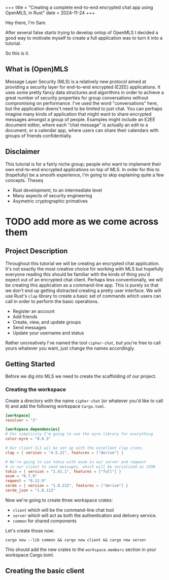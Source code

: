 +++
title = "Creating a complete end-to-end encrypted chat app using OpenMLS, in Rust"
date = 2024-11-24
+++

Hey there, I'm Sam.

After several false starts trying to develop ontop of OpenMLS I decided a good way to motivate myself to create a full application
was to turn it into a tutorial.

So this is it.

## What is (Open)MLS

Message Layer Security (MLS) is a relatively new protocol aimed at providing a security layer for end-to-end encrypted (E2EE) applications.
It uses some pretty fancy data structures and algorithms in order to achieve a great number of security properties for group conversations
without compromising on performance. I've used the word "conversations" here, but the application doens't need to be limited to just chat. You
can perhaps imagine many kinds of application that might want to share encrypted messages amongst a group of people. Examples might include an
E2EE document editor, where each "chat message" is actually an edit to a document, or a calendar app, where users can share their calendars
with groups of friends confidentially.

## Disclaimer

This tutorial is for a fairly niche group; people who want to implement their own end-to-end encrypted applications on top of MLS.
In order for this to (hopefully) be a smooth experience, I'm going to skip explaining quite a few concepts. Theseq

- Rust development, to an intermediate level
- Many aspects of security engineering
- Asymetric cryptographic primatives
# TODO add more as we come across them

## Project Description

Throughout this tutorial we will be creating an encrypted chat application. It's not exactly the most creative choice for
working with MLS but hopefully everyone reading this should be familiar with the kinds of thing you'd expect out of an encrypted chat
client. Perhaps less conventionally, we will be creating this application as a command-line app. This is purely so that we don't end
up getting distracted creating a pretty user interface. We will use Rust's `clap` library to create a basic set of commands which users
can call in order to perform the basic operations.

- Register an account
- Add friends
- Create, view, and update groups
- Send messages
- Update your username and status

Rather uncreatively I've named the tool `cipher-chat`, but you're free to call yours whatever you want, just change the names accordingly.

## Getting Started

Before we dig into MLS we need to create the scaffolding of our project.

### Creating the workspace

Create a directory with the name `cipher-chat` (or whatever you'd like to call it) and add the following workspace `Cargo.toml`.

```toml
[workspace]
resolver = "2"

[workspace.dependencies]
# For simplicity I'm going to use the eyre library for everything
color-eyre = "0.6.3"

# Our client CLI wil be set up with the excellent clap crate.
clap = { version = "4.5.21", features = ["derive"] }

# We're going to use tokio with axum in our server and reqwest
# in our client to send messages, which will be serialized as JSON
tokio = { version = "1.41.1", features = ["full"] }
axum = "0.7.9"
reqwest = "0.12.9"
serde = { version = "1.0.215", features = ["derive"] }
serde_json = "1.0.113"
```

Now we're going to create three workspace crates:
- `client` which will be the command-line chat tool
- `server` which will act as both the authentication and delivery service.
- `common` for shared components

Let's create those now:

```shell
cargo new --lib common && cargo new client && cargo new server
```

This should add the new crates to the `workspace.members` section in your workspace Cargo.toml.

## Creating the basic client
